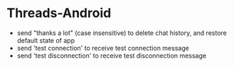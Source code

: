 # Threads-Android
- send "thanks a lot" (case insensitive) to delete chat history, and restore default state of app
- send 'test connection' to receive test connection message
- send 'test disconnection' to receive test disconnection message
